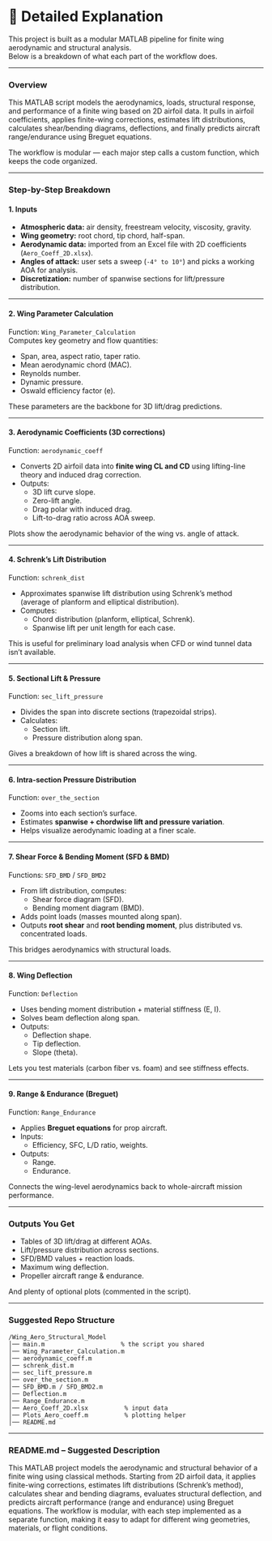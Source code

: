 # 📖 Detailed Explanation

This project is built as a modular MATLAB pipeline for finite wing aerodynamic and structural analysis.  
Below is a breakdown of what each part of the workflow does.

---

### **Overview**

This MATLAB script models the aerodynamics, loads, structural response, and performance of a finite wing based on 2D airfoil data. It pulls in airfoil coefficients, applies finite-wing corrections, estimates lift distributions, calculates shear/bending diagrams, deflections, and finally predicts aircraft range/endurance using Breguet equations.

The workflow is modular — each major step calls a custom function, which keeps the code organized.

---

### **Step-by-Step Breakdown**

#### **1. Inputs**

* **Atmospheric data:** air density, freestream velocity, viscosity, gravity.
* **Wing geometry:** root chord, tip chord, half-span.
* **Aerodynamic data:** imported from an Excel file with 2D coefficients (`Aero_Coeff_2D.xlsx`).
* **Angles of attack:** user sets a sweep (`-4° to 10°`) and picks a working AOA for analysis.
* **Discretization:** number of spanwise sections for lift/pressure distribution.

---

#### **2. Wing Parameter Calculation**

Function: `Wing_Parameter_Calculation`  
Computes key geometry and flow quantities:

* Span, area, aspect ratio, taper ratio.
* Mean aerodynamic chord (MAC).
* Reynolds number.
* Dynamic pressure.
* Oswald efficiency factor (e).

These parameters are the backbone for 3D lift/drag predictions.

---

#### **3. Aerodynamic Coefficients (3D corrections)**

Function: `aerodynamic_coeff`

* Converts 2D airfoil data into **finite wing CL and CD** using lifting-line theory and induced drag correction.
* Outputs:
  * 3D lift curve slope.
  * Zero-lift angle.
  * Drag polar with induced drag.
  * Lift-to-drag ratio across AOA sweep.

Plots show the aerodynamic behavior of the wing vs. angle of attack.

---

#### **4. Schrenk’s Lift Distribution**

Function: `schrenk_dist`

* Approximates spanwise lift distribution using Schrenk’s method (average of planform and elliptical distribution).
* Computes:
  * Chord distribution (planform, elliptical, Schrenk).
  * Spanwise lift per unit length for each case.

This is useful for preliminary load analysis when CFD or wind tunnel data isn’t available.

---

#### **5. Sectional Lift & Pressure**

Function: `sec_lift_pressure`

* Divides the span into discrete sections (trapezoidal strips).
* Calculates:
  * Section lift.
  * Pressure distribution along span.

Gives a breakdown of how lift is shared across the wing.

---

#### **6. Intra-section Pressure Distribution**

Function: `over_the_section`

* Zooms into each section’s surface.
* Estimates **spanwise + chordwise lift and pressure variation**.
* Helps visualize aerodynamic loading at a finer scale.

---

#### **7. Shear Force & Bending Moment (SFD & BMD)**

Functions: `SFD_BMD` / `SFD_BMD2`

* From lift distribution, computes:
  * Shear force diagram (SFD).
  * Bending moment diagram (BMD).
* Adds point loads (masses mounted along span).
* Outputs **root shear** and **root bending moment**, plus distributed vs. concentrated loads.

This bridges aerodynamics with structural loads.

---

#### **8. Wing Deflection**

Function: `Deflection`

* Uses bending moment distribution + material stiffness (E, I).
* Solves beam deflection along span.
* Outputs:
  * Deflection shape.
  * Tip deflection.
  * Slope (theta).

Lets you test materials (carbon fiber vs. foam) and see stiffness effects.

---

#### **9. Range & Endurance (Breguet)**

Function: `Range_Endurance`

* Applies **Breguet equations** for prop aircraft.
* Inputs:
  * Efficiency, SFC, L/D ratio, weights.
* Outputs:
  * Range.
  * Endurance.

Connects the wing-level aerodynamics back to whole-aircraft mission performance.

---

### **Outputs You Get**

* Tables of 3D lift/drag at different AOAs.
* Lift/pressure distribution across sections.
* SFD/BMD values + reaction loads.
* Maximum wing deflection.
* Propeller aircraft range & endurance.

And plenty of optional plots (commented in the script).

---

### **Suggested Repo Structure**

```
/Wing_Aero_Structural_Model
│── main.m                     % the script you shared
│── Wing_Parameter_Calculation.m
│── aerodynamic_coeff.m
│── schrenk_dist.m
│── sec_lift_pressure.m
│── over_the_section.m
│── SFD_BMD.m / SFD_BMD2.m
│── Deflection.m
│── Range_Endurance.m
│── Aero_Coeff_2D.xlsx          % input data
│── Plots_Aero_coeff.m          % plotting helper
│── README.md
```

---

### **README.md – Suggested Description**

This MATLAB project models the aerodynamic and structural behavior of a finite wing using classical methods. Starting from 2D airfoil data, it applies finite-wing corrections, estimates lift distributions (Schrenk’s method), calculates shear and bending diagrams, evaluates structural deflection, and predicts aircraft performance (range and endurance) using Breguet equations. The workflow is modular, with each step implemented as a separate function, making it easy to adapt for different wing geometries, materials, or flight conditions.

